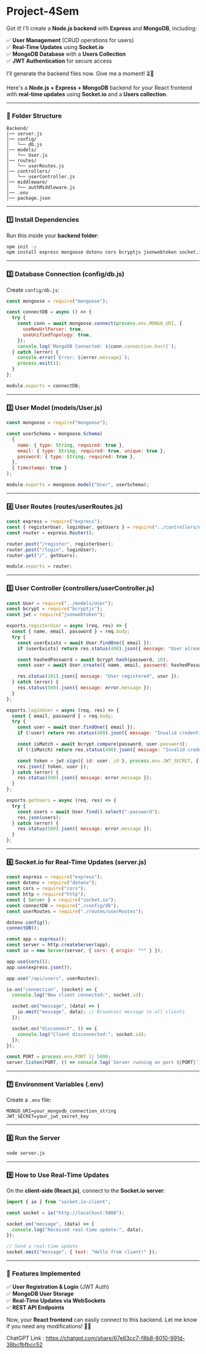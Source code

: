 # Project-4Sem


Got it! I'll create a **Node.js backend** with **Express** and **MongoDB**, including:  

✅ **User Management** (CRUD operations for users)  
✅ **Real-Time Updates** using **Socket.io**  
✅ **MongoDB Database** with a **Users Collection**  
✅ **JWT Authentication** for secure access  

I'll generate the backend files now. Give me a moment! ⏳🚀

Here's a **Node.js + Express + MongoDB** backend for your React frontend with **real-time updates** using **Socket.io** and a **Users collection**.

---

### 📁 Folder Structure  
```
Backend/
│── server.js
│── config/
│   └── db.js
│── models/
│   └── User.js
│── routes/
│   └── userRoutes.js
│── controllers/
│   └── userController.js
│── middleware/
│   └── authMiddleware.js
│── .env
│── package.json
```

---

### 1️⃣ **Install Dependencies**  
Run this inside your **backend folder**:
```sh
npm init -y
npm install express mongoose dotenv cors bcryptjs jsonwebtoken socket.io
```

---

### 2️⃣ **Database Connection (config/db.js)**
Create `config/db.js`:
```js
const mongoose = require("mongoose");

const connectDB = async () => {
  try {
    const conn = await mongoose.connect(process.env.MONGO_URI, {
      useNewUrlParser: true,
      useUnifiedTopology: true,
    });
    console.log(`MongoDB Connected: ${conn.connection.host}`);
  } catch (error) {
    console.error(`Error: ${error.message}`);
    process.exit(1);
  }
};

module.exports = connectDB;
```

---

### 3️⃣ **User Model (models/User.js)**
```js
const mongoose = require("mongoose");

const userSchema = mongoose.Schema(
  {
    name: { type: String, required: true },
    email: { type: String, required: true, unique: true },
    password: { type: String, required: true },
  },
  { timestamps: true }
);

module.exports = mongoose.model("User", userSchema);
```

---

### 4️⃣ **User Routes (routes/userRoutes.js)**
```js
const express = require("express");
const { registerUser, loginUser, getUsers } = require("../controllers/userController");
const router = express.Router();

router.post("/register", registerUser);
router.post("/login", loginUser);
router.get("/", getUsers);

module.exports = router;
```

---

### 5️⃣ **User Controller (controllers/userController.js)**
```js
const User = require("../models/User");
const bcrypt = require("bcryptjs");
const jwt = require("jsonwebtoken");

exports.registerUser = async (req, res) => {
  const { name, email, password } = req.body;
  try {
    const userExists = await User.findOne({ email });
    if (userExists) return res.status(400).json({ message: "User already exists" });

    const hashedPassword = await bcrypt.hash(password, 10);
    const user = await User.create({ name, email, password: hashedPassword });

    res.status(201).json({ message: "User registered", user });
  } catch (error) {
    res.status(500).json({ message: error.message });
  }
};

exports.loginUser = async (req, res) => {
  const { email, password } = req.body;
  try {
    const user = await User.findOne({ email });
    if (!user) return res.status(400).json({ message: "Invalid credentials" });

    const isMatch = await bcrypt.compare(password, user.password);
    if (!isMatch) return res.status(400).json({ message: "Invalid credentials" });

    const token = jwt.sign({ id: user._id }, process.env.JWT_SECRET, { expiresIn: "1h" });
    res.json({ token, user });
  } catch (error) {
    res.status(500).json({ message: error.message });
  }
};

exports.getUsers = async (req, res) => {
  try {
    const users = await User.find().select("-password");
    res.json(users);
  } catch (error) {
    res.status(500).json({ message: error.message });
  }
};
```

---

### 6️⃣ **Socket.io for Real-Time Updates (server.js)**
```js
const express = require("express");
const dotenv = require("dotenv");
const cors = require("cors");
const http = require("http");
const { Server } = require("socket.io");
const connectDB = require("./config/db");
const userRoutes = require("./routes/userRoutes");

dotenv.config();
connectDB();

const app = express();
const server = http.createServer(app);
const io = new Server(server, { cors: { origin: "*" } });

app.use(cors());
app.use(express.json());

app.use("/api/users", userRoutes);

io.on("connection", (socket) => {
  console.log("New client connected:", socket.id);

  socket.on("message", (data) => {
    io.emit("message", data); // Broadcast message to all clients
  });

  socket.on("disconnect", () => {
    console.log("Client disconnected:", socket.id);
  });
});

const PORT = process.env.PORT || 5000;
server.listen(PORT, () => console.log(`Server running on port ${PORT}`));
```

---

### 7️⃣ **Environment Variables (.env)**
Create a `.env` file:
```
MONGO_URI=your_mongodb_connection_string
JWT_SECRET=your_jwt_secret_key
```

---

### 8️⃣ **Run the Server**
```sh
node server.js
```

---

### 9️⃣ **How to Use Real-Time Updates**
On the **client-side (React.js)**, connect to the **Socket.io server**:
```js
import { io } from "socket.io-client";

const socket = io("http://localhost:5000");

socket.on("message", (data) => {
  console.log("Received real-time update:", data);
});

// Send a real-time update
socket.emit("message", { text: "Hello from client!" });
```

---

### 🎯 **Features Implemented**
✅ **User Registration & Login** (JWT Auth)  
✅ **MongoDB User Storage**  
✅ **Real-Time Updates via WebSockets**  
✅ **REST API Endpoints**  

Now, your **React frontend** can easily connect to this backend. Let me know if you need any modifications! 🚀🔥


ChatGPT Link : https://chatgpt.com/share/67e63cc7-f8b8-8010-991d-38bcfbfbcc52
